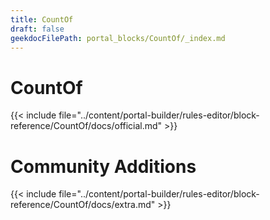 ```yaml
---
title: CountOf
draft: false
geekdocFilePath: portal_blocks/CountOf/_index.md
---
```

# CountOf
{{< include file="../content/portal-builder/rules-editor/block-reference/CountOf/docs/official.md" >}}

# Community Additions

{{< include file="../content/portal-builder/rules-editor/block-reference/CountOf/docs/extra.md" >}}